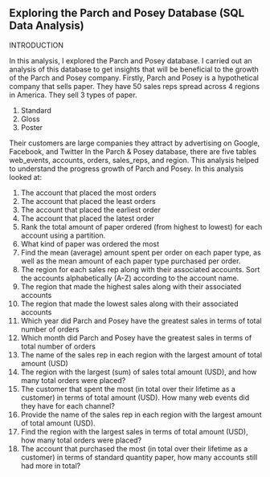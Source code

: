 ## Exploring the Parch and Posey Database (SQL Data Analysis)


INTRODUCTION

In this analysis, I explored the Parch and Posey database. I carried out an analysis of this database to get insights that will be beneficial to the growth of the Parch and Posey company. 
Firstly, Parch and Posey is a hypothetical company that sells paper. They have 50 sales reps spread across 4 regions in America. They sell 3 types of paper.
1.	Standard
2.	Gloss
3.	Poster

   
Their customers are large companies they attract by advertising on Google, Facebook, and Twitter
In the Parch & Posey database, there are five tables web_events, accounts, orders, sales_reps, and region.
This analysis helped to understand the progress growth of Parch and Posey. In this analysis looked at:

1.	The account that placed the most orders
2.	The account that placed the least orders
3.	The account that placed the earliest order
4.	The account that placed the latest order
5.	Rank the total amount of paper ordered (from highest to lowest) for each account using a partition.
6.	What kind of paper was ordered the most
7.	Find the mean (average) amount spent per order on each paper type, as well  as the mean amount of each paper type purchased per order.
9.	The region for each sales rep along with their associated accounts. Sort the accounts alphabetically (A-Z) according to the account name.
10.	The region that made the highest sales along with their associated accounts
11.	The region that made the lowest sales along with their associated accounts
12.	Which year did Parch and Posey have the greatest sales in terms of total number of orders
13.	Which month did Parch and Posey have the greatest sales in terms of total number of orders
14.	The name of the sales rep in each region with the largest amount of total amount (USD)
15.	The region with the largest (sum) of sales total amount (USD), and how many total orders were placed?
16.	The customer that spent the most (in total over their lifetime as a customer) in terms of total amount (USD). How many web events did they have for each channel?
17.	Provide the name of the sales rep in each region with the largest amount of total amount (USD).
18.	Find the region with the largest sales in terms of total amount (USD), how many total orders were placed?
19.	The account that purchased the most (in total over their lifetime as a customer) in terms of standard quantity paper, how many accounts still had more in total?
